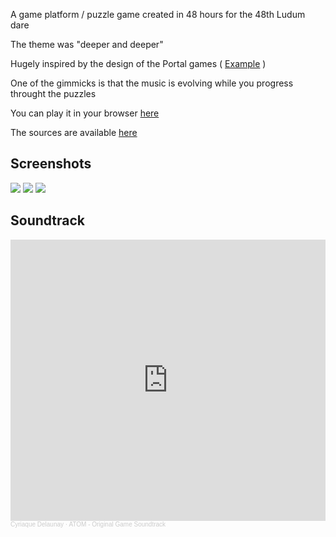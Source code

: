 A game platform / puzzle game created in 48 hours for the 48th Ludum dare

The theme was "deeper and deeper"

Hugely inspired by the design of the Portal games ( [Example](https://www.youtube.com/watch?v=w5I3VnCHWsU&list=PLyMGF0qA5mH2a0gF-ZSVXVD24tjLM6gwe&index=9) )

One of the gimmicks is that the music is evolving while you progress throught the puzzles

You can play it in your browser [here](https://ld48.netlify.app/)

The sources are available [here](https://github.com/Ciriak/LD48)

## Screenshots

<img src="/images/atom/atom-demo1.png">
<img src="/images/atom/atom-demo2.png">
<img src="/images/atom/atom-demo3.png">

## Soundtrack

<iframe width="100%" height="450" scrolling="no" frameborder="no" allow="autoplay" src="https://w.soundcloud.com/player/?url=https%3A//api.soundcloud.com/playlists/1247958361&color=%234474a4&auto_play=false&hide_related=false&show_comments=true&show_user=true&show_reposts=false&show_teaser=true"></iframe><div style="font-size: 10px; color: #cccccc;line-break: anywhere;word-break: normal;overflow: hidden;white-space: nowrap;text-overflow: ellipsis; font-family: Interstate,Lucida Grande,Lucida Sans Unicode,Lucida Sans,Garuda,Verdana,Tahoma,sans-serif;font-weight: 100;"><a href="https://soundcloud.com/ciriak" title="Cyriaque Delaunay" target="_blank" style="color: #cccccc; text-decoration: none;">Cyriaque Delaunay</a> · <a href="https://soundcloud.com/ciriak/sets/atom-original-game-soundtrack" title="ATOM - Original Game Soundtrack" target="_blank" style="color: #cccccc; text-decoration: none;">ATOM - Original Game Soundtrack</a></div>
